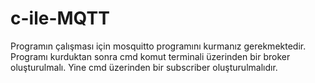 # c-ile-MQTT
Programın çalışması için mosquitto programını kurmanız gerekmektedir.
Programı kurduktan sonra cmd komut terminali üzerinden bir broker oluşturulmalı.
Yine cmd üzerinden bir subscriber oluşturulmalıdır. 
